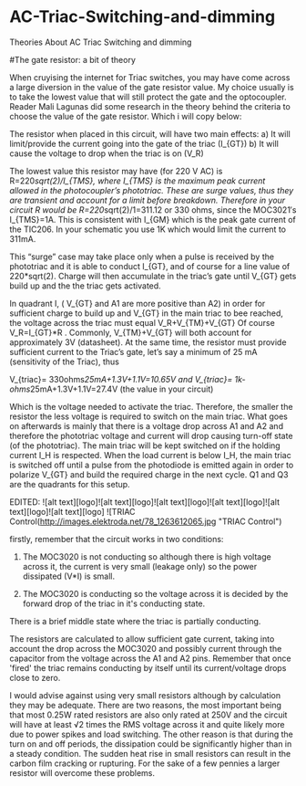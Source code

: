 # AC-Triac-Switching-and-dimming
Theories About AC Triac Switching and dimming

#The gate resistor: a bit of theory

When cruyising the internet for Triac switches, you may have come across a large diversion 
in the value of the gate resistor value. My choice usually is to take the lowest value that 
will still protect the gate and the optocoupler. Reader Mali Lagunas did some research in 
the theory behind the criteria to choose the value of the gate resistor. 
Which i will copy below:

The resistor when placed in this circuit, will have two main effects:
a) It will limit/provide the current going into the gate of the triac (I_{GT})
b) It will cause the voltage to drop when the triac is on (V_R)

The lowest value this resistor may have (for 220 V AC) is R=220*sqrt(2)/I_{TMS}, where I_{TMS} 
is the maximum peak current allowed in the photocoupler’s phototriac. These are surge values, 
thus they are transient and account for a limit before breakdown. Therefore in your circuit R 
would be R=220*sqrt(2)/1=311.12 or 330 ohms, since the MOC3021′s I_{TMS}=1A. This is consistent 
with I_{GM} which is the peak gate current of the TIC206. In your schematic you use 1K which 
would limit the current to 311mA.

This “surge” case may take place only when a pulse is received by the phototriac and it is able 
to conduct I_{GT}, and of course for a line value of 220*sqrt(2). Charge will then accumulate in 
the triac’s gate until V_{GT} gets build up and the the triac gets activated.

In quadrant I, ( V_{GT} and A1 are more positive than A2) in order for sufficient charge to 
build up and V_{GT} in the main triac to bee reached, the voltage across the triac must equal 
V_R+V_{TM}+V_{GT} Of course V_R=I_{GT}*R . Commonly, V_{TM}+V_{GT} will both account for 
approximately 3V (datasheet). At the same time, the resistor must provide sufficient current 
to the Triac’s gate, let’s say a minimum of 25 mA (sensitivity of the Triac), thus

V_{triac}= 330ohms*25mA+1.3V+1.1V=10.65V and
V_{triac}= 1k-ohms*25mA+1.3V+1.1V=27.4V (the value in your circuit)

Which is the voltage needed to activate the triac. Therefore, the smaller the resistor the 
less voltage is required to switch on the main triac. What goes on afterwards is mainly that 
there is a voltage drop across A1 and A2 and therefore the phototriac voltage and current will 
drop causing turn-off state (of the phototriac). The main triac will be kept switched on if 
the holding current I_H is respected. When the load current is below I_H, the main triac is 
switched off until a pulse from the photodiode is emitted again in order to polarize V_{GT} 
and build the required charge in the next cycle. Q1 and Q3 are the quadrants for this setup.



EDITED:
![alt text][logo]![alt text][logo]![alt text][logo]![alt text][logo]![alt text][logo]![alt text][logo]
![TRIAC Control(http://images.elektroda.net/78_1263612065.jpg "TRIAC Control")

firstly, remember that the circuit works in two conditions:

1. The MOC3020 is not conducting so although there is high voltage across it, the current is very small (leakage only) 
so the power dissipated (V*I) is small.

2. The MOC3020 is conducting so the voltage across it is decided by the forward drop of the triac in it's conducting state.

There is a brief middle state where the triac is partially conducting.

The resistors are calculated to allow sufficient gate current, taking into account the drop across the MOC3020 and possibly 
current through the capacitor from the voltage across the A1 and A2 pins. Remember that once 'fired' the triac remains 
conducting by itself until its current/voltage drops close to zero.

I would advise against using very small resistors although by calculation they may be adequate. There are two reasons, 
the most important being that most 0.25W rated resistors are also only rated at 250V and the circuit will have 
at least √2 times the RMS voltage across it and quite likely more due to power spikes and load switching. 
The other reason is that during the turn on and off periods, the dissipation could be significantly higher than 
in a steady condition. The sudden heat rise in small resistors can result in the carbon film cracking or rupturing. 
For the sake of a few pennies a larger resistor will overcome these problems.

